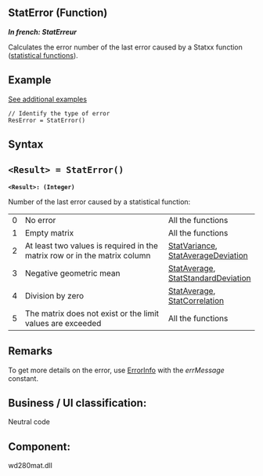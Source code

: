 
## StatError (Function)

***In french: StatErreur***



<a name="XUse"></a>
<a name="Use"></a>
<a name="description"></a>
Calculates the error number of the last error caused by a Statxx function ([statistical functions](../WDLang1/3050027.md)).




<a name="Example1"></a>
<a name="sample_code"></a>

## Example
<a class="notetitle" target="_blank" href="$DOC$=1000003050019&name=staterror_function&product=WD">See additional examples</a>

```wl
// Identify the type of error
ResError = StatError()
```

<a name="XSYNTAX"></a>
<a name="SYNTAX1"></a>

## Syntax

`<Result> = StatError()`
---

**`<Result>: (Integer)`**

Number of the last error caused by a statistical function:


|   |   |   |
| --- | --- | --- |
| 0 | No error | All the functions |
| 1 | Empty matrix | All the functions |
| 2 | At least two values is required in the matrix row or in the matrix column | [StatVariance](../WDLang1/3050033.md),<br>[StatAverageDeviation](../WDLang1/3050024.md) |
| 3 | Negative geometric mean | [StatAverage](../WDLang1/3050036.md),<br>[StatStandardDeviation](../WDLang1/3050025.md) |
| 4 | Division by zero | [StatAverage](../WDLang1/3050036.md),<br>[StatCorrelation](../WDLang1/3050022.md) |
| 5 | The matrix does not exist or the limit values are exceeded | All the functions |





<a name="NOTE0"></a>
<a name="NOTE0_1"></a>

## Remarks
To get more details on the error, use [ErrorInfo](../WDLang1/3013008.md) with the *errMessage* constant.

<a name="XComponent"></a>

## Business / UI classification:
Neutral code
## Component:
wd280mat.dll
